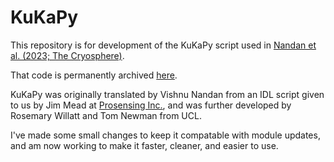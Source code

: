 # KuKaPy

This repository is for development of the KuKaPy script used in [Nandan et al. (2023; The Cryosphere)](https://doi.org/10.5194/tc-17-2211-2023).

That code is permanently archived [here](https://zenodo.org/record/7967058).

KuKaPy was originally translated by Vishnu Nandan from an IDL script given to us by Jim Mead at [Prosensing Inc.](https://www.prosensing.com/), and was further developed by Rosemary Willatt and Tom Newman from UCL. 

I've made some small changes to keep it compatable with module updates, and am now working to make it faster, cleaner, and easier to use.
